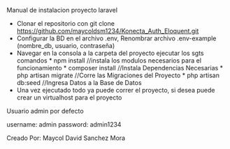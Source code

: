 Manual de instalacion proyecto laravel

  - Clonar el repositorio con git clone https://github.com/maycoldsm1234/Konecta_Auth_Eloquent.git
  - Configurar la BD en el archivo .env, Renombrar archivo .env-example (nombre_db, usuario, contraseña)
  - Navegar en la consola a la carpeta del proyecto ejecutar los sgts comandos 
        * npm install //instala los modulos necesarios para el funcionamiento
        * composer install //Instala Dependencias Necesarias
        * php artisan migrate //Corre las Migraciones del Proyecto
        * php artisan db:seed //Ingresa Datos a la Base de Datos
  - Una vez ejecutado todo ya puede correr el proyecto, si desea puede crear un virtualhost para el proyecto

Usuario admin por defecto

username: admin
password: admin1234

Creado Por: Maycol David Sanchez Mora
